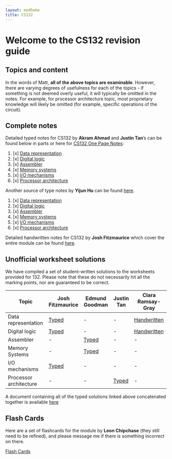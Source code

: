 ```yaml
---
layout: modhome
title: CS132
---
```


# Welcome to the CS132 revision guide

## Topics and content

In the words of Matt, **all of the above topics are examinable**. However, there
are varying degrees of usefulness for each of the topics - if something is not
deemed overly useful, it will typically be omitted in the notes. For example,
for processor architecture topic, most proprietary knowledge will likely be
omitted (for example, specific operations of the circuit).

## Complete notes

Detailed typed notes for CS132 by **Akram Ahmad** and **Justin Tan**’s can be found below in parts or
here for [CS132 One Page Notes](opnotes):

1. [x] [Data representation](part1)
2. [x] [Digital logic](part2)
3. [x] [Assembler](part3)
4. [x] [Memory systems](part4)
5. [x] [I/O mechanisms](part5)
6. [x] [Processor architecture](part6)

Another source of type notes by **Yijun Hu** can be found [here](https://www.yijun.hu/blog-cs/cs132/index.html).

1. [x] [Data representation](https://www.yijun.hu/blog-cs/cs132/index.html#)
2. [x] [Digital logic](https://www.yijun.hu/blog-cs/cs132/index.html#)
3. [x] [Assembler](https://www.yijun.hu/blog-cs/cs132/index.html#)
4. [x] [Memory systems](https://www.yijun.hu/blog-cs/cs132/index.html#)
5. [x] [I/O mechanisms](https://www.yijun.hu/blog-cs/cs132/index.html#)
6. [x] [Processor architecture](https://www.yijun.hu/blog-cs/cs132/index.html#)

Detailed handwritten notes for CS132 by **Josh Fitzmaurice** which cover the
entire module can be found [here](./CS132_full.pdf).

## Unofficial worksheet solutions

We have compiled a set of student-written solutions to the worksheets
provided for 132. Please note that these do not necessarily hit all the marking
points, nor are guaranteed to be correct.

| Topic                  | Josh Fitzmaurice                                | Edmund Goodman                             | Justin Tan                                         | Clara Ramsay-Gray                                     |
| ---------------------- | ----------------------------------------------- | ------------------------------------------ | -------------------------------------------------- | ----------------------------------------------------- |
| Data representation    | [Typed](worksheets/dataRepresentationTyped.pdf) | -                                          | -                                                  | [Handwritten](worksheets/assemblerHandwritten.pdf)    |
| Digital logic          | [Typed](worksheets/digitalLogicTyped.pdf)       | -                                          | -                                                  | [Handwritten](worksheets/digitalLogicHandwritten.pdf) |
| Assembler              | -                                               | [Typed](worksheets/assemblerTyped.pdf)     | -                                                  | -                                                     |
| Memory Systems         | -                                               | [Typed](worksheets/memorySystemsTyped.pdf) | -                                                  | -                                                     |
| I/O mechanisms         | [Typed](worksheets/IOmechanismsTyped.pdf)       | -                                          | -                                                  | -                                                     |
| Processor architecture | -                                               | -                                          | [Typed](worksheets/processorArchitectureTyped.pdf) | -                                                     |

A document containing all of the typed solutions linked above concatenated together is available [here](worksheets/combinedTyped.pdf)

## Flash Cards

Here are a set of flashcards for the module by **Leon Chipchase** (they still need to be refined), and please message me if there is something incorrect on there.

[Flash Cards](https://quizlet.com/_9pgkq4?x=1jqt&i=18al03)
